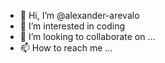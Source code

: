 - 👋 Hi, I’m @alexander-arevalo
- 👀 I’m interested in coding 
- 💞️ I’m looking to collaborate on ...
- 📫 How to reach me ...



<!---
[![Anurag's GitHub stats](https://github-readme-stats.vercel.app/api?username=alexander-arevalo)](https://github.com/anuraghazra/github-readme-stats)
--->

<!---
zerootwooooo/zerootwooooo is a ✨ special ✨ repository because its `README.md` (this file) appears on your GitHub profile.
You can click the Preview link to take a look at your changes.
--->
